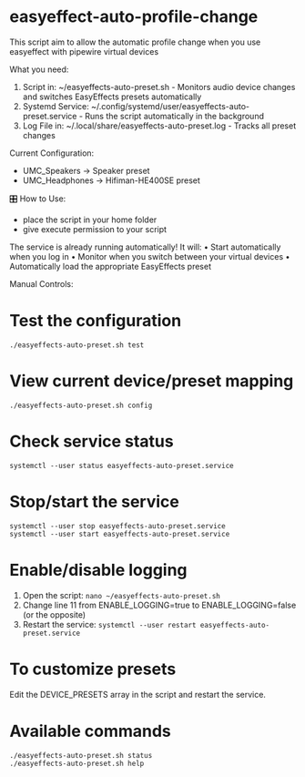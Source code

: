 # easyeffect-auto-profile-change
This script aim to allow the automatic profile change when you use easyeffect with pipewire virtual devices

What you need:
1. Script in: ~/easyeffects-auto-preset.sh - Monitors audio device changes and switches EasyEffects presets automatically
2. Systemd Service: ~/.config/systemd/user/easyeffects-auto-preset.service - Runs the script automatically in the background
3. Log File in: ~/.local/share/easyeffects-auto-preset.log - Tracks all preset changes

Current Configuration:
+  UMC_Speakers → Speaker preset
+  UMC_Headphones → Hifiman-HE400SE preset

🎛️ How to Use:

- place the script in your home folder
- give execute permission to your script


The service is already running automatically! It will:
•  Start automatically when you log in
•  Monitor when you switch between your virtual devices
•  Automatically load the appropriate EasyEffects preset

Manual Controls:

# Test the configuration
```
./easyeffects-auto-preset.sh test
```
# View current device/preset mapping
```
./easyeffects-auto-preset.sh config
```

# Check service status
```
systemctl --user status easyeffects-auto-preset.service
```
# Stop/start the service
```
systemctl --user stop easyeffects-auto-preset.service
systemctl --user start easyeffects-auto-preset.service
```
# Enable/disable logging
1. Open the script: ``` nano ~/easyeffects-auto-preset.sh ```
2. Change line 11 from ENABLE_LOGGING=true to ENABLE_LOGGING=false (or the opposite)
3. Restart the service: ``` systemctl --user restart easyeffects-auto-preset.service ```

# To customize presets
Edit the DEVICE_PRESETS array in the script and restart the service.

# Available commands
```
./easyeffects-auto-preset.sh status
./easyeffects-auto-preset.sh help
```
